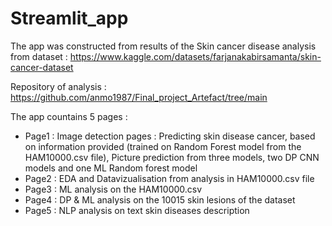 # Streamlit_app

The app was constructed from results of the Skin cancer disease analysis from dataset :  https://www.kaggle.com/datasets/farjanakabirsamanta/skin-cancer-dataset

Repository of analysis : https://github.com/anmo1987/Final_project_Artefact/tree/main

The app countains 5 pages :
- Page1 : Image detection pages : Predicting skin disease cancer, based on information provided (trained on Random Forest model from the HAM10000.csv file), Picture prediction from three models, two DP CNN models and one ML Random forest model
- Page2 : EDA and Datavizualisation from analysis in HAM10000.csv file
- Page3 : ML analysis on the HAM10000.csv
- Page4 : DP & ML analysis on the 10015 skin lesions of the dataset
- Page5 : NLP analysis on text skin diseases description
